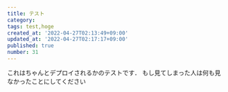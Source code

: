 ```yaml
---
title: テスト
category: 
tags: test,hoge
created_at: '2022-04-27T02:13:49+09:00'
updated_at: '2022-04-27T02:17:17+09:00'
published: true
number: 31
---
```


これはちゃんとデプロイされるかのテストです．
もし見てしまった人は何も見なかったことにしてください
